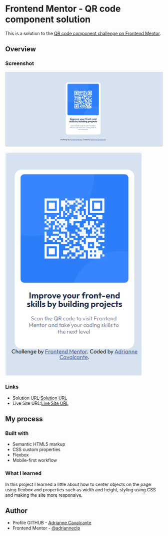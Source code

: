 # Frontend Mentor - QR code component solution

This is a solution to the [QR code component challenge on Frontend Mentor](https://www.frontendmentor.io/challenges/qr-code-component-iux_sIO_H). 


## Overview

### Screenshot

![](./images/imagem1.png)

![Mobile](./images/imagem2.png)


### Links

- Solution URL:[Solution URL](https://github.com/adrianneclp/qr-code-component-main)
- Live Site URL:[Live Site URL](https://adrianneclp.github.io/qr-code-component-main/)

## My process

### Built with

- Semantic HTML5 markup
- CSS custom properties
- Flexbox
- Mobile-first workflow


### What I learned

In this project I learned a little about how to center objects on the page using flexbox and properties such as width and height, styling using CSS and making the site more responsive.


## Author

- Profile GITHUB - [Adrianne Cavalcante](https://github.com/adrianneclp)
- Frontend Mentor - [@adrianneclp](https://www.frontendmentor.io/profile/adrianneclp)